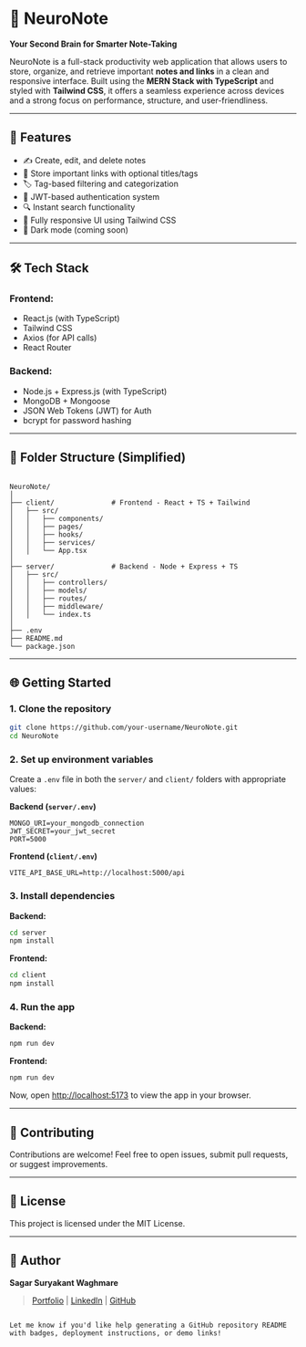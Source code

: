 # 🧠 NeuroNote

**Your Second Brain for Smarter Note-Taking**

NeuroNote is a full-stack productivity web application that allows users to store, organize, and retrieve important **notes and links** in a clean and responsive interface. Built using the **MERN Stack with TypeScript** and styled with **Tailwind CSS**, it offers a seamless experience across devices and a strong focus on performance, structure, and user-friendliness.

---

## 🚀 Features

- ✍️ Create, edit, and delete notes
- 🔗 Store important links with optional titles/tags
- 🏷️ Tag-based filtering and categorization
- 🔐 JWT-based authentication system
- 🔍 Instant search functionality
- 📱 Fully responsive UI using Tailwind CSS
- 🌙 Dark mode (coming soon)

---

## 🛠️ Tech Stack

### Frontend:
- React.js (with TypeScript)
- Tailwind CSS
- Axios (for API calls)
- React Router

### Backend:
- Node.js + Express.js (with TypeScript)
- MongoDB + Mongoose
- JSON Web Tokens (JWT) for Auth
- bcrypt for password hashing

---

## 📁 Folder Structure (Simplified)

```

NeuroNote/
│
├── client/              # Frontend - React + TS + Tailwind
│   ├── src/
│   │   ├── components/
│   │   ├── pages/
│   │   ├── hooks/
│   │   ├── services/
│   │   └── App.tsx
│
├── server/              # Backend - Node + Express + TS
│   ├── src/
│   │   ├── controllers/
│   │   ├── models/
│   │   ├── routes/
│   │   ├── middleware/
│   │   └── index.ts
│
├── .env
├── README.md
└── package.json

````

---

## 🌐 Getting Started

### 1. Clone the repository
```bash
git clone https://github.com/your-username/NeuroNote.git
cd NeuroNote
````

### 2. Set up environment variables

Create a `.env` file in both the `server/` and `client/` folders with appropriate values:

**Backend (`server/.env`)**

```
MONGO_URI=your_mongodb_connection
JWT_SECRET=your_jwt_secret
PORT=5000
```

**Frontend (`client/.env`)**

```
VITE_API_BASE_URL=http://localhost:5000/api
```

### 3. Install dependencies

**Backend:**

```bash
cd server
npm install
```

**Frontend:**

```bash
cd client
npm install
```

### 4. Run the app

**Backend:**

```bash
npm run dev
```

**Frontend:**

```bash
npm run dev
```

Now, open [http://localhost:5173](http://localhost:5173) to view the app in your browser.

---


## 🤝 Contributing

Contributions are welcome! Feel free to open issues, submit pull requests, or suggest improvements.

---

## 📜 License

This project is licensed under the MIT License.

---

## 👤 Author

**Sagar Suryakant Waghmare**

> [Portfolio](#) | [LinkedIn](#) | [GitHub](https://github.com/your-username)

```

Let me know if you'd like help generating a GitHub repository README with badges, deployment instructions, or demo links!
```
